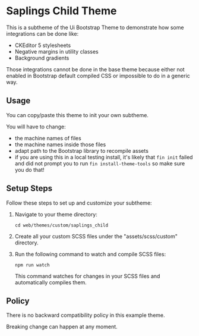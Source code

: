 # Saplings Child Theme

This is a subtheme of the Ui Bootstrap Theme to demonstrate how some
integrations can be done like:

- CKEditor 5 stylesheets
- Negative margins in utility classes
- Background gradients

Those integrations cannot be done in the base theme because either not enabled
in Bootstrap default compiled CSS or impossible to do in a generic way.

## Usage

You can copy/paste this theme to init your own subtheme.

You will have to change:

- the machine names of files
- the machine names inside those files
- adapt path to the Bootstrap library to recompile assets
- if you are using this in a local testing install, it's likely that `fin init` failed and did not prompt you to run `fin install-theme-tools` so make sure you do that!

## Setup Steps

Follow these steps to set up and customize your subtheme:

1. Navigate to your theme directory:

   ```
   cd web/themes/custom/saplings_child
   ```

2. Create all your custom SCSS files under the "assets/scss/custom" directory.

3. Run the following command to watch and compile SCSS files:

   ```
   npm run watch
   ```

   This command watches for changes in your SCSS files and automatically
   compiles them.

## Policy

There is no backward compatibility policy in this example theme.

Breaking change can happen at any moment.
